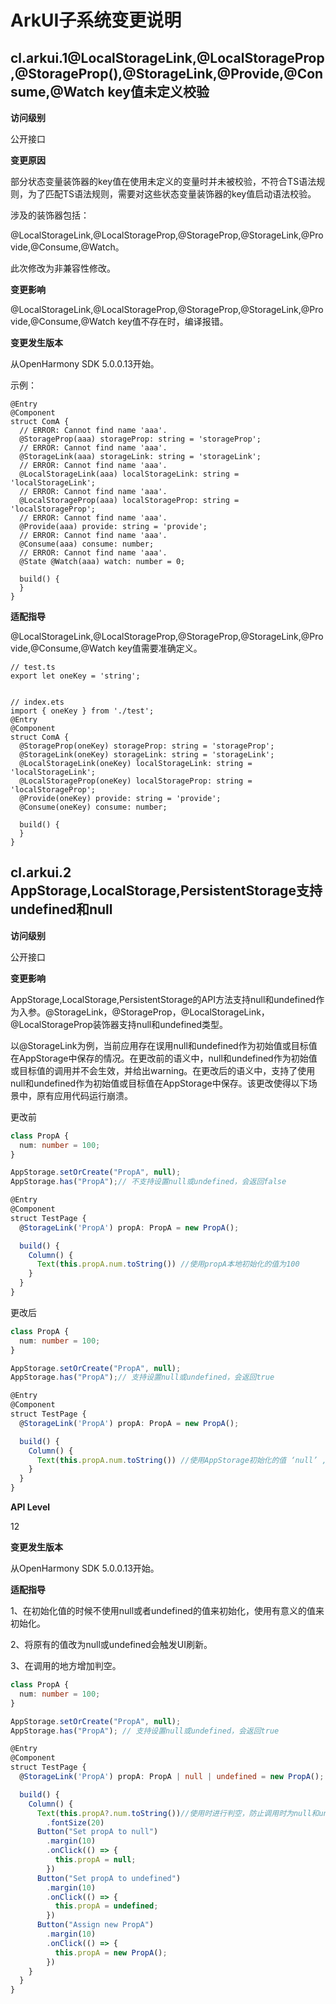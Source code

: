# ArkUI子系统变更说明

## cl.arkui.1@LocalStorageLink,@LocalStorageProp,@StorageProp(),@StorageLink,@Provide,@Consume,@Watch key值未定义校验

**访问级别**

公开接口

**变更原因**

部分状态变量装饰器的key值在使用未定义的变量时并未被校验，不符合TS语法规则，为了匹配TS语法规则，需要对这些状态变量装饰器的key值启动语法校验。

涉及的装饰器包括：

@LocalStorageLink,@LocalStorageProp,@StorageProp,@StorageLink,@Provide,@Consume,@Watch。

此次修改为非兼容性修改。

**变更影响**

@LocalStorageLink,@LocalStorageProp,@StorageProp,@StorageLink,@Provide,@Consume,@Watch key值不存在时，编译报错。

**变更发生版本**

从OpenHarmony SDK 5.0.0.13开始。

示例： 

```
@Entry
@Component
struct ComA {
  // ERROR: Cannot find name 'aaa'.
  @StorageProp(aaa) storageProp: string = 'storageProp';
  // ERROR: Cannot find name 'aaa'.
  @StorageLink(aaa) storageLink: string = 'storageLink';
  // ERROR: Cannot find name 'aaa'.
  @LocalStorageLink(aaa) localStorageLink: string = 'localStorageLink';
  // ERROR: Cannot find name 'aaa'.
  @LocalStorageProp(aaa) localStorageProp: string = 'localStorageProp';
  // ERROR: Cannot find name 'aaa'.
  @Provide(aaa) provide: string = 'provide';
  // ERROR: Cannot find name 'aaa'.
  @Consume(aaa) consume: number;
  // ERROR: Cannot find name 'aaa'.
  @State @Watch(aaa) watch: number = 0;

  build() {
  }
}

```

**适配指导**

 @LocalStorageLink,@LocalStorageProp,@StorageProp,@StorageLink,@Provide,@Consume,@Watch key值需要准确定义。

```
// test.ts
export let oneKey = 'string';
```



```

// index.ets
import { oneKey } from './test';
@Entry
@Component
struct ComA {
  @StorageProp(oneKey) storageProp: string = 'storageProp';
  @StorageLink(oneKey) storageLink: string = 'storageLink';
  @LocalStorageLink(oneKey) localStorageLink: string = 'localStorageLink';
  @LocalStorageProp(oneKey) localStorageProp: string = 'localStorageProp';
  @Provide(oneKey) provide: string = 'provide';
  @Consume(oneKey) consume: number;

  build() {
  }
}
```




## cl.arkui.2 AppStorage,LocalStorage,PersistentStorage支持undefined和null

**访问级别**

公开接口

**变更影响**

AppStorage,LocalStorage,PersistentStorage的API方法支持null和undefined作为入参。@StorageLink，@StorageProp，@LocalStorageLink，@LocalStorageProp装饰器支持null和undefined类型。

以@StorageLink为例，当前应用存在误用null和undefined作为初始值或目标值在AppStorage中保存的情况。在更改前的语义中，null和undefined作为初始值或目标值的调用并不会生效，并给出warning。在更改后的语义中，支持了使用null和undefined作为初始值或目标值在AppStorage中保存。该更改使得以下场景中，原有应用代码运行崩溃。

更改前

```ts
class PropA {
  num: number = 100;
}

AppStorage.setOrCreate("PropA", null);
AppStorage.has("PropA");// 不支持设置null或undefined，会返回false

@Entry
@Component
struct TestPage {
  @StorageLink('PropA') propA: PropA = new PropA();

  build() {
    Column() {
      Text(this.propA.num.toString()) //使用propA本地初始化的值为100
    }
  }
}
```

更改后

```ts
class PropA {
  num: number = 100;
}

AppStorage.setOrCreate("PropA", null);
AppStorage.has("PropA");// 支持设置null或undefined，会返回true

@Entry
@Component
struct TestPage {
  @StorageLink('PropA') propA: PropA = new PropA();

  build() {
    Column() {
      Text(this.propA.num.toString()) //使用AppStorage初始化的值 ‘null’ ,调用时触发JsCrash
    }
  }
}
```

**API Level**

12 

**变更发生版本**

从OpenHarmony SDK 5.0.0.13开始。

**适配指导**

1、在初始化值的时候不使用null或者undefined的值来初始化，使用有意义的值来初始化。

2、将原有的值改为null或undefined会触发UI刷新。

3、在调用的地方增加判空。

```ts
class PropA {
  num: number = 100;
}

AppStorage.setOrCreate("PropA", null);
AppStorage.has("PropA"); // 支持设置null或undefined，会返回true

@Entry
@Component
struct TestPage {
  @StorageLink('PropA') propA: PropA | null | undefined = new PropA();

  build() {
    Column() {
      Text(this.propA?.num.toString())//使用时进行判空，防止调用时为null和undefined的情况造成crash。
        .fontSize(20)
      Button("Set propA to null")
        .margin(10)
        .onClick(() => {
          this.propA = null;
        })
      Button("Set propA to undefined")
        .margin(10)
        .onClick(() => {
          this.propA = undefined;
        })
      Button("Assign new PropA")
        .margin(10)
        .onClick(() => {
          this.propA = new PropA();
        })
    }
  }
}
```